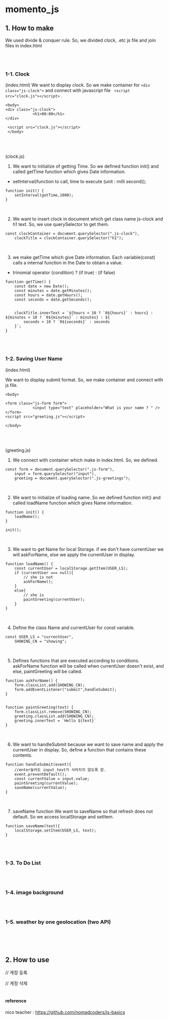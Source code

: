 # momento_js

## 1. How to make 

We used divide & conquer rule. So, we divided clock, .etc js file and join files in index.html 

<br>
<br>

### 1-1. Clock

(index.html)
We want to display clock. 
So we make container for `<div class="js-clock">`
and connect with javascript file ` <script src="clock.js"></script>` .



```
<body>
<div class="js-clock">
            <h1>00:00</h1>
</div>

 <script src="clock.js"></script>
 </body>
```

<br>
<br>

(clock.js)

1. We want to initialize of getting Time. So we defined function init() and called getTime function which gives Date information.

* setInterval(function to call, time to execute (unit : milli second));

```
function init() {
    setInterval(getTime,1000);
}
```

<br>

2. We want to insert clock in document which get class name js-clock and h1 text. So, we use querySelector to get them.

```
const clockContainer = document.querySelector(".js-clock"),
    clockTitle = clockContainer.querySelector("h1");
```

<br>

3. we make getTime which give Date information. Each variable(const) calls a internal function in the Date to obtain a value.

* trinomial operator 
    (condition) ? (if true) : (if false)

```
function getTime() {
    const date = new Date();
    const minutes = date.getMinutes();
    const hours = date.getHours();
    const seconds = date.getSeconds();


    clockTitle.innerText = `${hours < 10 ? `0${hours}` : hours} : ${minutes < 10 ? `0${minutes}` : minutes} : ${
        seconds < 10 ? `0${seconds}` : seconds
    }`;
}
```

<br>
<br>

### 1-2. Saving User Name

(index.html)

We want to display submit format. So, we make container and connect with js file.

```
<body>

<form class="js-form form">
            <input type="text" placeholder="What is your name ? " />
</form>
<script src="greeting.js"></script>

</body>
```

<br>
<br>

(greeting.js)

1. We connect with container which make in index.html. So, we defined.

```
const form = document.querySelector(".js-form"),
    input = form.querySelector("input"),
    greeting = document.querySelector(".js-greetings");

```

<br>

2. We want to initialize of loading name. So we defined function init() and called loadName function which gives Name information.

```
function init() {
    loadName();
}

init();
```

<br>


3. We want to get Name for local Storage. if we don't have currentUser we will askForName, else we apply the currentUser in display.

```
function loadName() {
    const currentUser = localStorage.getItem(USER_LS);
    if (currentUser === null){
        // she is not
        askForName();
    }
    else{
        // she is
        paintGreeting(currentUser);
    }
}
```

<br>


4. Define the class Name and currentUser for const variable.

```
const USER_LS = "currentUser",
    SHOWING_CN = "showing";
```

<br>

5. Defines functions that are executed according to conditions. askForName function will be called when currentUser doesn't exist, and else, paintGreeting will be called.

```
function askForName() {
    form.classList.add(SHOWING_CN);
    form.addEventListener("submit",handleSubmit);
}


function paintGreeting(text) {
    form.classList.remove(SHOWING_CN);
    greeting.classList.add(SHOWING_CN);
    greeting.innerText = `Hello ${text}`
}
```

<br>

6. We want to handleSubmit because we want to save name and apply the currentUser in display. So, define a function that contains these contents.

```
function handleSubmit(event){
    //enter눌러도 input text가 사라지지 않도록 함.
    event.preventDefault();
    const currentValue = input.value;
    paintGreeting(currentValue);
    saveName(currentValue);
}
```
<br>

7. saveName function
We want to saveName so that refresh does not default. So we access localStorage and setItem.

```
function saveName(text){
    localStorage.setItem(USER_LS, text);
}
```

<br>
<br>

### 1-3. To Do List

<br>
<br>


### 1-4. image background


<br>
<br>


### 1-5. weather by one geolocation (two API)
 
<br>
<br>
<br>

## 2. How to use

// 계정 등록

// 계정 삭제
<br>
<br>


#### reference 
nico teacher : 
https://github.com/nomadcoders/js-basics